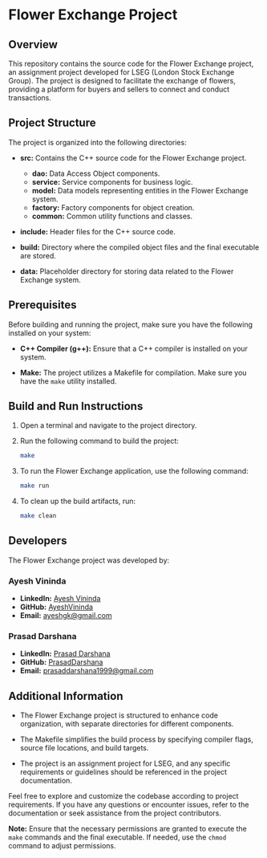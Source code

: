 # Flower Exchange Project

## Overview

This repository contains the source code for the Flower Exchange project, an assignment project developed for LSEG (London Stock Exchange Group). The project is designed to facilitate the exchange of flowers, providing a platform for buyers and sellers to connect and conduct transactions.

## Project Structure

The project is organized into the following directories:

- **src:** Contains the C++ source code for the Flower Exchange project.
  - **dao:** Data Access Object components.
  - **service:** Service components for business logic.
  - **model:** Data models representing entities in the Flower Exchange system.
  - **factory:** Factory components for object creation.
  - **common:** Common utility functions and classes.

- **include:** Header files for the C++ source code.

- **build:** Directory where the compiled object files and the final executable are stored.

- **data:** Placeholder directory for storing data related to the Flower Exchange system.

## Prerequisites

Before building and running the project, make sure you have the following installed on your system:

- **C++ Compiler (g++):** Ensure that a C++ compiler is installed on your system.

- **Make:** The project utilizes a Makefile for compilation. Make sure you have the `make` utility installed.

## Build and Run Instructions

1. Open a terminal and navigate to the project directory.

2. Run the following command to build the project:
   ```bash
   make
   ```

3. To run the Flower Exchange application, use the following command:
   ```bash
   make run
   ```

4. To clean up the build artifacts, run:
   ```bash
   make clean
   ```

## Developers

The Flower Exchange project was developed by:

### Ayesh Vininda

- **LinkedIn:** [Ayesh Vininda](www.linkedin.com/in/ayesh-vininda-1998gk)
- **GitHub:** [AyeshVininda](https://github.com/AyeshGK)
- **Email:** ayeshgk@gmail.com

### Prasad Darshana

- **LinkedIn:** [Prasad Darshana](https://www.linkedin.com/in/prasaddarshana/)
- **GitHub:** [PrasadDarshana](https://github.com/PrasadDSandaruwan)
- **Email:** prasaddarshana1999@gmail.com

## Additional Information

- The Flower Exchange project is structured to enhance code organization, with separate directories for different components.

- The Makefile simplifies the build process by specifying compiler flags, source file locations, and build targets.

- The project is an assignment project for LSEG, and any specific requirements or guidelines should be referenced in the project documentation.

Feel free to explore and customize the codebase according to project requirements. If you have any questions or encounter issues, refer to the documentation or seek assistance from the project contributors.

**Note:** Ensure that the necessary permissions are granted to execute the `make` commands and the final executable. If needed, use the `chmod` command to adjust permissions.